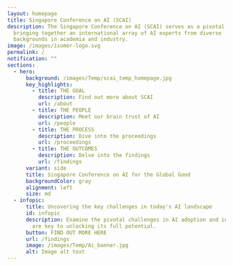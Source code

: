 ```yaml
---
layout: homepage
title: Singapore Conference on AI (SCAI)
description: The Singapore Conference on AI (SCAI) serves as a pivotal nexus,
  bringing together an international array of AI experts from diverse
  backgrounds in academia and industry.
image: /images/isomer-logo.svg
permalink: /
notification: ""
sections:
  - hero:
      background: /images/Temp/scai_temp_homepage.jpg
      key_highlights:
        - title: THE GOAL
          description: Find out more about SCAI
          url: /about
        - title: THE PEOPLE
          description: Meet our brain trust of AI
          url: /people
        - title: THE PROCESS
          description: Dive into the proceedings
          url: /proceedings
        - title: THE OUTCOMES
          description: Delve into the findings
          url: /findings
      variant: side
      title: Singapore Conference on AI for the Global Good
      backgroundColor: gray
      alignment: left
      size: md
  - infopic:
      title: Uncovering the key challenges in today's AI landscape
      id: infopic
      description: Examine the pivotal challenges in AI adoption and innovation that
        are key to unlocking its full potential.
      button: FIND OUT MORE HERE
      url: /findings
      image: /images/Temp/Ai_banner.jpg
      alt: Image alt text
---
```

